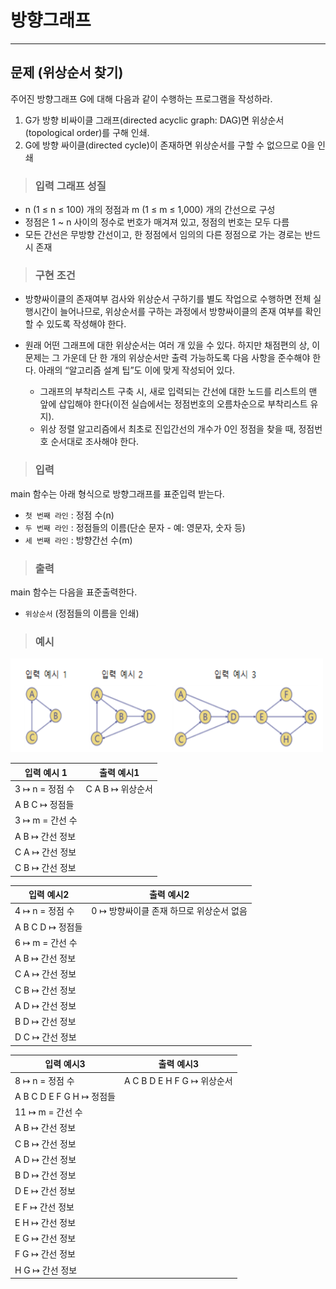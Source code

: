 <h1><strong >방향그래프 </strong></h1>

<hr>

## 문제 (위상순서 찾기)
주어진 방향그래프 G에 대해 다음과 같이 수행하는 프로그램을 작성하라.   
1) G가 방향 비싸이클 그래프(directed acyclic graph: DAG)면 위상순서(topological order)를 구해 인쇄.   
2) G에 방향 싸이클(directed cycle)이 존재하면 위상순서를 구할 수 없으므로 0을 인쇄

> ### 입력 그래프 성질
- n (1 ≤ n ≤ 100) 개의 정점과 m (1 ≤ m ≤ 1,000) 개의 간선으로 구성
- 정점은 1 ~ n 사이의 정수로 번호가 매겨져 있고, 정점의 번호는 모두 다름
- 모든 간선은 무방향 간선이고, 한 정점에서 임의의 다른 정점으로 가는 경로는 반드시 존재

> ### 구현 조건
- 방향싸이클의 존재여부 검사와 위상순서 구하기를 별도 작업으로 수행하면 전체 실행시간이 늘어나므로, 위상순서를 구하는 과정에서 방향싸이클의 존재 여부를 확인할 수 있도록 작성해야 한다.

- 원래 어떤 그래프에 대한 위상순서는 여러 개 있을 수 있다. 하지만 채점편의 상, 이 문제는 그 가운데 단 한 개의 위상순서만 출력 가능하도록 다음 사항을 준수해야 한다. 아래의 “알고리즘 설계 팁”도 이에 맞게 작성되어 있다.
    - 그래프의 부착리스트 구축 시, 새로 입력되는 간선에 대한 노드를 리스트의 맨 앞에 삽입해야 한다(이전 실습에서는 정점번호의 오름차순으로 부착리스트 유지).
    - 위상 정렬 알고리즘에서 최초로 진입간선의 개수가 0인 정점을 찾을 때, 정점번호 순서대로 조사해야 한다.

> ### 입력
main 함수는 아래 형식으로 방향그래프를 표준입력 받는다.
- `첫 번째 라인` : 정점 수(n)
- `두 번째 라인` : 정점들의 이름(단순 문자 - 예: 영문자, 숫자 등)
- `세 번째 라인` : 방향간선 수(m)

> ### 출력
main 함수는 다음을 표준출력한다.
- `위상순서` (정점들의 이름을 인쇄)

> ### 예시

<img src="../Reference_img/12g.png" width='500' height='150'>

|입력 예시 1| 출력 예시1|
|---|---|
|3 ↦ n = 정점 수 |C A B ↦ 위상순서 |
|A B C ↦ 정점들 | |
|3 ↦ m = 간선 수 | |
|A B ↦ 간선 정보 | |
|C A ↦ 간선 정보 | |
|C B ↦ 간선 정보 | |

|입력 예시2 | 출력 예시2|
|---|---|
|4 ↦ n = 정점 수 |0 ↦ 방향싸이클 존재 하므로 위상순서 없음 |
|A B C D ↦ 정점들 | |
|6 ↦ m = 간선 수 | |
|A B ↦ 간선 정보 | |
|C A ↦ 간선 정보 | |
|C B ↦ 간선 정보 | |
|A D ↦ 간선 정보 | |
|B D ↦ 간선 정보 | |
|D C ↦ 간선 정보 | |

|입력 예시3 | 출력 예시3|
|---|---|
|8 ↦ n = 정점 수 |A C B D E H F G ↦ 위상순서 |
|A B C D E F G H ↦ 정점들 | |
|11 ↦ m = 간선 수 | |
| A B ↦ 간선 정보| |
| C B ↦ 간선 정보| |
| A D ↦ 간선 정보| |
|B D ↦ 간선 정보 | |
| D E ↦ 간선 정보| |
|E F ↦ 간선 정보 | |
| E H ↦ 간선 정보| |
|E G ↦ 간선 정보 | |
| F G ↦ 간선 정보| |
| H G ↦ 간선 정보| |